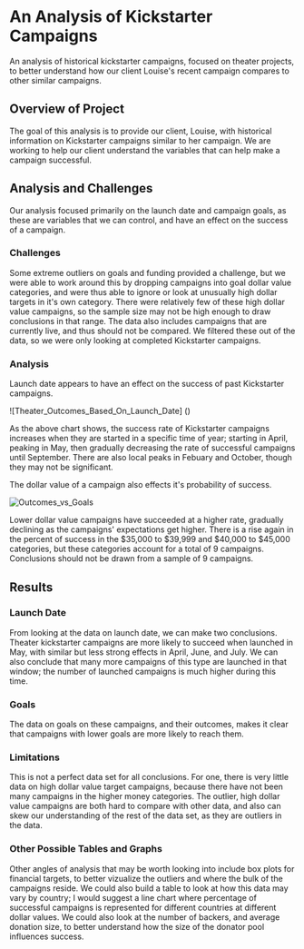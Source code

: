 # An Analysis of Kickstarter Campaigns
An analysis of historical kickstarter campaigns, focused on theater projects, to better understand how our client Louise's recent campaign compares to other similar campaigns.
## Overview of Project
The goal of this analysis is to provide our client, Louise, with historical information on Kickstarter campaigns similar to her campaign. We are working to help our client understand the variables that can help make a campaign successful.
## Analysis and Challenges
Our analysis focused primarily on the launch date and campaign goals, as these are variables that we can control, and have an effect on the success of a campaign. 
### Challenges
Some extreme outliers on goals and funding provided a challenge, but we were able to work around this by dropping campaigns into goal dollar value categories, and were thus able to ignore or look at unusually high dollar targets in it's own category. There were relatively few of these high dollar value campaigns, so the sample size may not be high enough to draw conclusions in that range. The data also includes campaigns that are currently live, and thus should not be compared. We filtered these out of the data, so we were only looking at completed Kickstarter campaigns.
### Analysis
Launch date appears to have an effect on the success of past Kickstarter campaigns. 

![Theater_Outcomes_Based_On_Launch_Date] ()

As the above chart shows, the success rate of Kickstarter campaigns increases when they are started in a specific time of year; starting in April, peaking in May, then gradually decreasing the rate of successful campaigns until September. There are also local peaks in Febuary and October, though they may not be significant. 

The dollar value of a campaign also effects it's probability of success. 

![Outcomes_vs_Goals]()

Lower dollar value campaigns have succeeded at a higher rate, gradually declining as the campaigns' expectations get higher. There is a rise again in the percent of success in the $35,000 to $39,999 and $40,000 to $45,000 categories, but these categories account for a total of 9 campaigns. Conclusions should not be drawn from a sample of 9 campaigns. 

## Results

### Launch Date
From looking at the data on launch date, we can make two conclusions. Theater kickstarter campaigns are more likely to succeed when launched in May, with similar but less strong effects in April, June, and July. We can also conclude that many more campaigns of this type are launched in that window; the number of launched campaigns is much higher during this time. 

### Goals
The data on goals on these campaigns, and their outcomes, makes it clear that campaigns with lower goals are more likely to reach them. 

### Limitations
This is not a perfect data set for all conclusions. For one, there is very little data on high dollar value target campaigns, because there have not been many campaigns in the higher money categories. The outlier, high dollar value campaigns are both hard to compare with other data, and also can skew our understanding of the rest of the data set, as they are outliers in the data. 

### Other Possible Tables and Graphs

Other angles of analysis that may be worth looking into include box plots for financial targets, to better vizualize the outliers and where the bulk of the campaigns reside. We could also build a table to look at how this data may vary by country; I would suggest a line chart where percentage of successful campaigns is represented for different countries at different dollar values. We could also look at the number of backers, and average donation size, to better understand how the size of the donator pool influences success.
